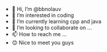 - 👋 Hi, I’m @bbnolauv
- 👀 I’m interested in coding
- 🌱 I’m currently learning cpp and java
- 💞️ I’m looking to collaborate on ...
- 📫 How to reach me ...
- 😊 Nice to meet you guys
<!---
bbnolauv/Anobb is a ✨ special ✨ repository because its `README.md` (this file) appears on your GitHub profile.
You can click the Preview link to take a look at your changes.
--->
